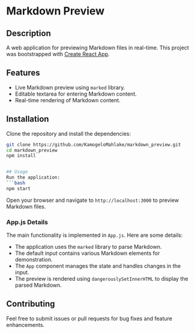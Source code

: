# Markdown Preview

## Description
A web application for previewing Markdown files in real-time. This project was bootstrapped with [Create React App](https://github.com/facebook/create-react-app).

## Features
- Live Markdown preview using `marked` library.
- Editable textarea for entering Markdown content.
- Real-time rendering of Markdown content.

## Installation
Clone the repository and install the dependencies:
```bash
git clone https://github.com/KamogeloMahlake/markdown_preview.git
cd markdown_preview
npm install


## Usage
Run the application:
```bash
npm start
```
Open your browser and navigate to `http://localhost:3000` to preview Markdown files.

### App.js Details
The main functionality is implemented in `App.js`. Here are some details:
- The application uses the `marked` library to parse Markdown.
- The default input contains various Markdown elements for demonstration.
- The `App` component manages the state and handles changes in the input.
- The preview is rendered using `dangerouslySetInnerHTML` to display the parsed Markdown.

## Contributing
Feel free to submit issues or pull requests for bug fixes and feature enhancements.